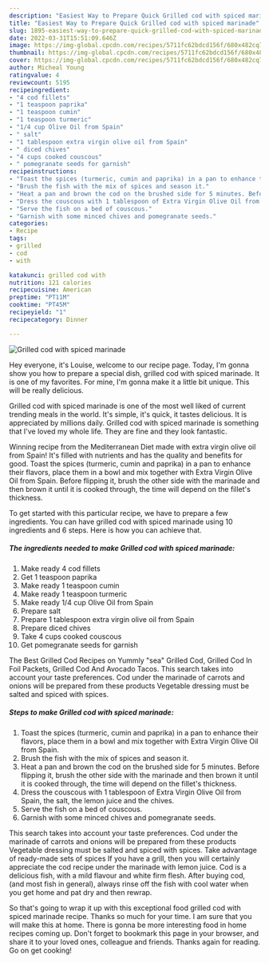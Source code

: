 ```yaml
---
description: "Easiest Way to Prepare Quick Grilled cod with spiced marinade"
title: "Easiest Way to Prepare Quick Grilled cod with spiced marinade"
slug: 1895-easiest-way-to-prepare-quick-grilled-cod-with-spiced-marinade
date: 2022-03-31T15:51:09.646Z
image: https://img-global.cpcdn.com/recipes/5711fc62bdcd156f/680x482cq70/grilled-cod-with-spiced-marinade-recipe-main-photo.jpg
thumbnail: https://img-global.cpcdn.com/recipes/5711fc62bdcd156f/680x482cq70/grilled-cod-with-spiced-marinade-recipe-main-photo.jpg
cover: https://img-global.cpcdn.com/recipes/5711fc62bdcd156f/680x482cq70/grilled-cod-with-spiced-marinade-recipe-main-photo.jpg
author: Micheal Young
ratingvalue: 4
reviewcount: 5195
recipeingredient:
- "4 cod fillets"
- "1 teaspoon paprika"
- "1 teaspoon cumin"
- "1 teaspoon turmeric"
- "1/4 cup Olive Oil from Spain"
- " salt"
- "1 tablespoon extra virgin olive oil from Spain"
- " diced chives"
- "4 cups cooked couscous"
- " pomegranate seeds for garnish"
recipeinstructions:
- "Toast the spices (turmeric, cumin and paprika) in a pan to enhance their flavors, place them in a bowl and mix together with Extra Virgin Olive Oil from Spain."
- "Brush the fish with the mix of spices and season it."
- "Heat a pan and brown the cod on the brushed side for 5 minutes. Before flipping it, brush the other side with the marinade and then brown it until it is cooked through, the time will depend on the fillet&#39;s thickness."
- "Dress the couscous with 1 tablespoon of Extra Virgin Olive Oil from Spain, the salt, the lemon juice and the chives."
- "Serve the fish on a bed of couscous."
- "Garnish with some minced chives and pomegranate seeds."
categories:
- Recipe
tags:
- grilled
- cod
- with

katakunci: grilled cod with 
nutrition: 121 calories
recipecuisine: American
preptime: "PT11M"
cooktime: "PT45M"
recipeyield: "1"
recipecategory: Dinner

---
```



![Grilled cod with spiced marinade](https://img-global.cpcdn.com/recipes/5711fc62bdcd156f/680x482cq70/grilled-cod-with-spiced-marinade-recipe-main-photo.jpg)

Hey everyone, it's Louise, welcome to our recipe page. Today, I'm gonna show you how to prepare a special dish, grilled cod with spiced marinade. It is one of my favorites. For mine, I'm gonna make it a little bit unique. This will be really delicious.

Grilled cod with spiced marinade is one of the most well liked of current trending meals in the world. It's simple, it's quick, it tastes delicious. It is appreciated by millions daily. Grilled cod with spiced marinade is something that I've loved my whole life. They are fine and they look fantastic.

Winning recipe from the Mediterranean Diet made with extra virgin olive oil from Spain! It&#39;s filled with nutrients and has the quality and benefits for good. Toast the spices (turmeric, cumin and paprika) in a pan to enhance their flavors, place them in a bowl and mix together with Extra Virgin Olive Oil from Spain. Before flipping it, brush the other side with the marinade and then brown it until it is cooked through, the time will depend on the fillet&#39;s thickness.


To get started with this particular recipe, we have to prepare a few ingredients. You can have grilled cod with spiced marinade using 10 ingredients and 6 steps. Here is how you can achieve that.

<!--inarticleads1-->

##### The ingredients needed to make Grilled cod with spiced marinade:

1. Make ready 4 cod fillets
1. Get 1 teaspoon paprika
1. Make ready 1 teaspoon cumin
1. Make ready 1 teaspoon turmeric
1. Make ready 1/4 cup Olive Oil from Spain
1. Prepare  salt
1. Prepare 1 tablespoon extra virgin olive oil from Spain
1. Prepare  diced chives
1. Take 4 cups cooked couscous
1. Get  pomegranate seeds for garnish


The Best Grilled Cod Recipes on Yummly &#34;sea&#34; Grilled Cod, Grilled Cod In Foil Packets, Grilled Cod And Avocado Tacos. This search takes into account your taste preferences. Cod under the marinade of carrots and onions will be prepared from these products Vegetable dressing must be salted and spiced with spices. 

<!--inarticleads2-->

##### Steps to make Grilled cod with spiced marinade:

1. Toast the spices (turmeric, cumin and paprika) in a pan to enhance their flavors, place them in a bowl and mix together with Extra Virgin Olive Oil from Spain.
1. Brush the fish with the mix of spices and season it.
1. Heat a pan and brown the cod on the brushed side for 5 minutes. Before flipping it, brush the other side with the marinade and then brown it until it is cooked through, the time will depend on the fillet&#39;s thickness.
1. Dress the couscous with 1 tablespoon of Extra Virgin Olive Oil from Spain, the salt, the lemon juice and the chives.
1. Serve the fish on a bed of couscous.
1. Garnish with some minced chives and pomegranate seeds.


This search takes into account your taste preferences. Cod under the marinade of carrots and onions will be prepared from these products Vegetable dressing must be salted and spiced with spices. Take advantage of ready-made sets of spices If you have a grill, then you will certainly appreciate the cod recipe under the marinade with lemon juice. Cod is a delicious fish, with a mild flavour and white firm flesh. After buying cod, (and most fish in general), always rinse off the fish with cool water when you get home and pat dry and then rewrap. 

So that's going to wrap it up with this exceptional food grilled cod with spiced marinade recipe. Thanks so much for your time. I am sure that you will make this at home. There is gonna be more interesting food in home recipes coming up. Don't forget to bookmark this page in your browser, and share it to your loved ones, colleague and friends. Thanks again for reading. Go on get cooking!

